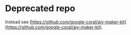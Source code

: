 # Deprecated repo

Instead see
[https://github.com/google-coral/aiy-maker-kit](https://github.com/google-coral/aiy-maker-kit).